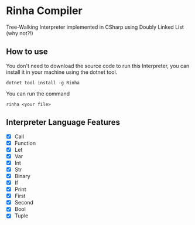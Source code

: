 # Rinha Compiler

Tree-Walking Interpreter implemented in CSharp using Doubly Linked List (why not?!)

## How to use

You don't need to download the source code to run this Interpreter, you can install it in your machine using the dotnet tool.
```
dotnet tool install -g Rinha
```

You can run the command
```
rinha <your file>
```

## Interpreter Language Features

- [x] Call
- [x] Function
- [x] Let
- [x] Var
- [x] Int
- [x] Str
- [x] Binary
- [x] If
- [x] Print
- [x] First
- [x] Second
- [x] Bool
- [x] Tuple